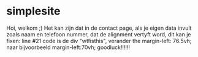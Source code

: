 # simplesite
Hoi, welkom ;)
Het kan zijn dat in de contact page, als je eigen data invult zoals naam en telefoon nummer, dat de alignment vertyft word, dit kan je fixen:
line #21 code is de div "wtfisthis", verander the margin-left: 76.5vh; naar bijvoorbeeld margin-left:70vh; goodluck!!!!!!
